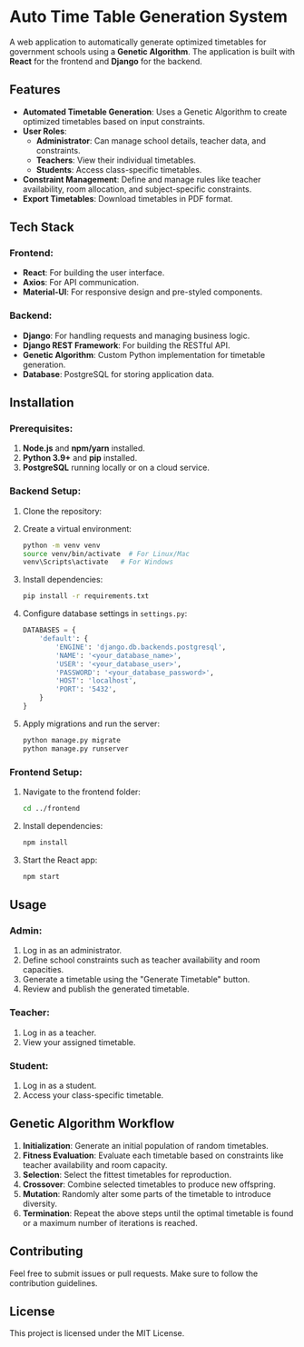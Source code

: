 # Auto Time Table Generation System

A web application to automatically generate optimized timetables for government schools using a **Genetic Algorithm**. The application is built with **React** for the frontend and **Django** for the backend.

## Features

- **Automated Timetable Generation**: Uses a Genetic Algorithm to create optimized timetables based on input constraints.
- **User Roles**:
  - **Administrator**: Can manage school details, teacher data, and constraints.
  - **Teachers**: View their individual timetables.
  - **Students**: Access class-specific timetables.
- **Constraint Management**: Define and manage rules like teacher availability, room allocation, and subject-specific constraints.
- **Export Timetables**: Download timetables in PDF format.

## Tech Stack

### Frontend:
- **React**: For building the user interface.
- **Axios**: For API communication.
- **Material-UI**: For responsive design and pre-styled components.

### Backend:
- **Django**: For handling requests and managing business logic.
- **Django REST Framework**: For building the RESTful API.
- **Genetic Algorithm**: Custom Python implementation for timetable generation.
- **Database**: PostgreSQL for storing application data.

## Installation

### Prerequisites:
1. **Node.js** and **npm/yarn** installed.
2. **Python 3.9+** and **pip** installed.
3. **PostgreSQL** running locally or on a cloud service.

### Backend Setup:
1. Clone the repository:

2. Create a virtual environment:
   ```bash
   python -m venv venv
   source venv/bin/activate  # For Linux/Mac
   venv\Scripts\activate   # For Windows
   ```
3. Install dependencies:
   ```bash
   pip install -r requirements.txt
   ```
4. Configure database settings in `settings.py`:
   ```python
   DATABASES = {
       'default': {
           'ENGINE': 'django.db.backends.postgresql',
           'NAME': '<your_database_name>',
           'USER': '<your_database_user>',
           'PASSWORD': '<your_database_password>',
           'HOST': 'localhost',
           'PORT': '5432',
       }
   }
   ```
5. Apply migrations and run the server:
   ```bash
   python manage.py migrate
   python manage.py runserver
   ```

### Frontend Setup:
1. Navigate to the frontend folder:
   ```bash
   cd ../frontend
   ```
2. Install dependencies:
   ```bash
   npm install
   ```
3. Start the React app:
   ```bash
   npm start
   ```

## Usage

### Admin:
1. Log in as an administrator.
2. Define school constraints such as teacher availability and room capacities.
3. Generate a timetable using the "Generate Timetable" button.
4. Review and publish the generated timetable.

### Teacher:
1. Log in as a teacher.
2. View your assigned timetable.

### Student:
1. Log in as a student.
2. Access your class-specific timetable.


## Genetic Algorithm Workflow
1. **Initialization**: Generate an initial population of random timetables.
2. **Fitness Evaluation**: Evaluate each timetable based on constraints like teacher availability and room capacity.
3. **Selection**: Select the fittest timetables for reproduction.
4. **Crossover**: Combine selected timetables to produce new offspring.
5. **Mutation**: Randomly alter some parts of the timetable to introduce diversity.
6. **Termination**: Repeat the above steps until the optimal timetable is found or a maximum number of iterations is reached.


## Contributing
Feel free to submit issues or pull requests. Make sure to follow the contribution guidelines.

## License
This project is licensed under the MIT License.

